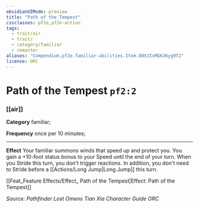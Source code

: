 ```yaml
---
obsidianUIMode: preview
title: "Path of the Tempest"
cssclasses: pf2e,pf2e-action
tags:
  - trait/air
  - trait/
  - category/familiar
  - remaster
aliases: "Compendium.pf2e.familiar-abilities.Item.O0XJIvMGK36yg9TJ"
license: ORC
---
```

# Path of the Tempest `pf2:2`

### [[air]]

**Category** familiar; 




**Frequency** once per 10 minutes;

* * *

**Effect** Your familiar summons winds that speed up and protect you. You gain a +10-foot status bonus to your Speed until the end of your turn. When you Stride this turn, you don't trigger reactions. In addition, you don't need to Stride before a [[Actions/Long Jump|Long Jump]] this turn.

[[Feat_Feature Effects/Effect_ Path of the Tempest|Effect: Path of the Tempest]]

*Source: Pathfinder Lost Omens Tian Xia Character Guide*
*ORC*